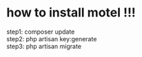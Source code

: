 how to install motel !!!
========================
step1: composer update
<br>
step2: php artisan key:generate
<br>
step3: php artisan migrate
